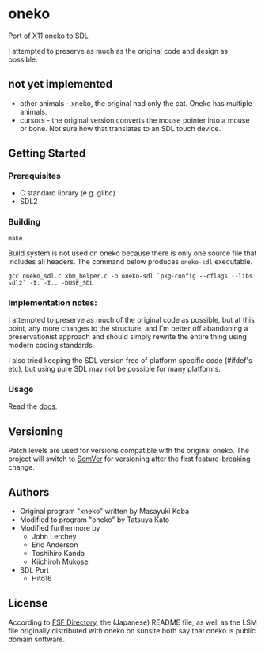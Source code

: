 # oneko 

Port of X11 oneko to SDL 

I attempted to preserve as much as the original code and design as possible.

## not yet implemented
* other animals - xneko, the original had only the cat.  Oneko has multiple animals.
* cursors - the original version converts the mouse pointer into a mouse or bone. Not sure how that translates to an SDL touch device.

## Getting Started

### Prerequisites

- C standard library (e.g. glibc)
- SDL2

### Building

```
make
```

Build system is not used on oneko because there is only one source file that includes all headers. The command below produces `oneko-sdl` executable.

```
gcc oneko_sdl.c xbm_helper.c -o oneko-sdl `pkg-config --cflags --libs sdl2` -I. -I.. -DUSE_SDL
```

### Implementation notes:

I attempted to preserve as much of the original code as possible, but at this point, any more changes to the structure,
and I'm better off abandoning a preservationist approach and should simply rewrite the entire thing using modern coding standards.

I also tried keeping the SDL version free of platform specific code (#ifdef's etc), but using pure SDL may not be possible
for many platforms.

### Usage

Read the [docs](doc).

## Versioning

Patch levels are used for versions compatible with the original oneko. The project will switch to [SemVer](https://semver.org/) for versioning after the first feature-breaking change.

## Authors

* Original program "xneko" written by Masayuki Koba
* Modified to program "oneko" by Tatsuya Kato
* Modified furthermore by
  - John Lerchey
  - Eric Anderson
  - Toshihiro Kanda
  - Kiichiroh Mukose
* SDL Port
  - Hito16

## License

According to [FSF Directory][1], the (Japanese) README file, as well as the LSM file originally distributed with oneko on sunsite both say that oneko is public domain software.

[1]: https://directory.fsf.org/wiki/Oneko#tab=Details
